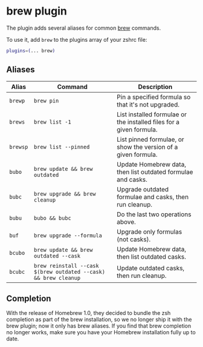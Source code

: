 # brew plugin

The plugin adds several aliases for common [brew](https://brew.sh) commands.

To use it, add `brew` to the plugins array of your zshrc file:

```zsh
plugins=(... brew)
```

## Aliases

| Alias    | Command                                                         | Description                                                         |
|----------|-----------------------------------------------------------------|---------------------------------------------------------------------|
| `brewp`  | `brew pin`                                                      | Pin a specified formula so that it's not upgraded.                  |
| `brews`  | `brew list -1`                                                  | List installed formulae or the installed files for a given formula. |
| `brewsp` | `brew list --pinned`                                            | List pinned formulae, or show the version of a given formula.       |
| `bubo`   | `brew update && brew outdated`                                  | Update Homebrew data, then list outdated formulae and casks.        |
| `bubc`   | `brew upgrade && brew cleanup`                                  | Upgrade outdated formulae and casks, then run cleanup.              |
| `bubu`   | `bubo && bubc`                                                  | Do the last two operations above.                                   |
| `buf`    | `brew upgrade --formula`                                        | Upgrade only formulas (not casks).                                  |
| `bcubo`  | `brew update && brew outdated --cask`                           | Update Homebrew data, then list outdated casks.                     |
| `bcubc`  | `brew reinstall --cask $(brew outdated --cask) && brew cleanup` | Update outdated casks, then run cleanup.                            |

## Completion

With the release of Homebrew 1.0, they decided to bundle the zsh completion as part of the
brew installation, so we no longer ship it with the brew plugin; now it only has brew
aliases. If you find that brew completion no longer works, make sure you have your Homebrew
installation fully up to date.
